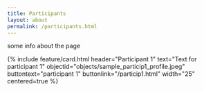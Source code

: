 ```yaml
---
title: Participants
layout: about
permalink: /participants.html
---
```

some info about the page

{% include feature/card.html header="Participant 1" text="Text for participant 1" objectid="objects/sample_particip1_profile.jpeg" buttontext="participant 1" buttonlink="/particip1.html" width="25" centered=true %}

